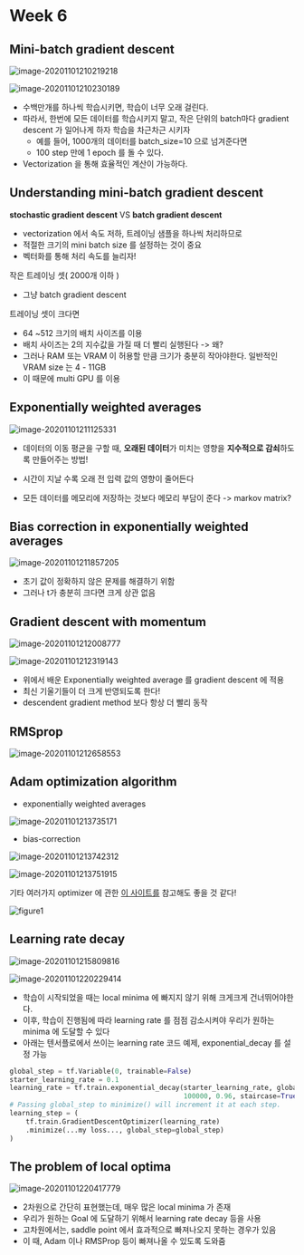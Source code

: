 # Week 6

## Mini-batch gradient descent

![image-20201101210219218](doc.assets/image-20201101210219218.png)

![image-20201101210230189](doc.assets/image-20201101210230189.png)

- 수백만개를 하나씩 학습시키면, 학습이 너무 오래 걸린다.
- 따라서, 한번에 모든 데이터를 학습시키지 말고, 작은 단위의  batch마다 gradient descent 가 일어나게 하자 학습을 차근차근 시키자
  - 예를 들어, 1000개의 데이터를 batch_size=10 으로 넘겨준다면
  - 100 step 만에 1 epoch 를 돌 수 있다.
- Vectorization 을 통해 효율적인 계산이 가능하다.



## Understanding mini-batch gradient descent

**stochastic gradient descent** VS **batch gradient descent**

- vectorization 에서 속도 저하, 트레이닝 샘플을 하나씩 처리하므로
- 적절한 크기의 mini batch size 를 설정하는 것이 중요
- 벡터화를 통해 처리 속도를 늘리자!



작은 트레이닝 셋( 2000개 이하 ) 

- 그냥 batch gradient descent

트레이닝 셋이 크다면 

- 64 ~512 크기의 배치 사이즈를 이용
- 배치 사이즈는 2의 지수값을 가질 때 더 빨리 실행된다 -> 왜?
- 그러나 RAM 또는 VRAM 이 허용할 만큼 크기가 충분히 작아야한다. 일반적인 VRAM size 는 4 - 11GB
- 이 때문에 multi GPU 를 이용



## Exponentially weighted averages

![image-20201101211125331](doc.assets/image-20201101211125331.png)

- 데이터의 이동 평균을 구할 때, **오래된 데이터**가 미치는 영향을 **지수적으로 감쇠**하도록 만들어주는 방법!

- 시간이 지날 수록 오래 전 입력 값의 영향이 줄어든다
- 모든 데이터를 메모리에 저장하는 것보다 메모리 부담이 준다 -> markov matrix?



## Bias correction in exponentially weighted averages

![image-20201101211857205](doc.assets/image-20201101211857205.png)

- 초기 값이 정확하지 않은 문제를 해결하기 위함
- 그러나 t가 충분히 크다면 크게 상관 없음



## Gradient descent with momentum

![image-20201101212008777](doc.assets/image-20201101212008777.png)

![image-20201101212319143](doc.assets/image-20201101212319143.png)

- 위에서 배운 Exponentially weighted average 를 gradient descent 에 적용
- 최신 기울기들이 더 크게 반영되도록 한다!
- descendent gradient method 보다 항상 더 빨리 동작



## RMSprop

![image-20201101212658553](doc.assets/image-20201101212658553.png)

## Adam optimization algorithm

- exponentially weighted averages

![image-20201101213735171](doc.assets/image-20201101213735171.png)

- bias-correction

![image-20201101213742312](doc.assets/image-20201101213742312.png)

![image-20201101213751915](doc.assets/image-20201101213751915.png)

기타 여러가지 optimizer 에 관한 [이 사이트를](https://hiddenbeginner.github.io/deeplearning/2019/09/22/optimization_algorithms_in_deep_learning.html#Adam) 참고해도 좋을 것 같다!

![figure1](doc.assets/optimizers_figure1.png)

## Learning rate decay

![image-20201101215809816](doc.assets/image-20201101215809816.png)

![image-20201101220229414](doc.assets/image-20201101220229414.png)

- 학습이 시작되었을 때는 local minima 에 빠지지 않기 위해 크게크게 건너뛰어야한다.
- 이후, 학습이 진행됨에 따라 learning rate 를 점점 감소시켜야 우리가 원하는 minima 에 도달할 수 있다
- 아래는 텐서플로에서 쓰이는 learning rate 코드 예제, exponential_decay 를 설정 가능

```python
global_step = tf.Variable(0, trainable=False)
starter_learning_rate = 0.1
learning_rate = tf.train.exponential_decay(starter_learning_rate, global_step,
                                           100000, 0.96, staircase=True)
# Passing global_step to minimize() will increment it at each step.
learning_step = (
    tf.train.GradientDescentOptimizer(learning_rate)
    .minimize(...my loss..., global_step=global_step)
)
```



## The problem of local optima

![image-20201101220417779](doc.assets/image-20201101220417779.png)

- 2차원으로 간단히 표현했는데, 매우 많은 local minima 가 존재
- 우리가 원하는 Goal 에 도달하기 위해서 learning rate decay 등을 사용
- 고차원에서는, saddle point 에서 효과적으로 빠져나오지 못하는 경우가 있음
- 이 때, Adam 이나 RMSProp 등이 빠져나올 수 있도록 도와줌